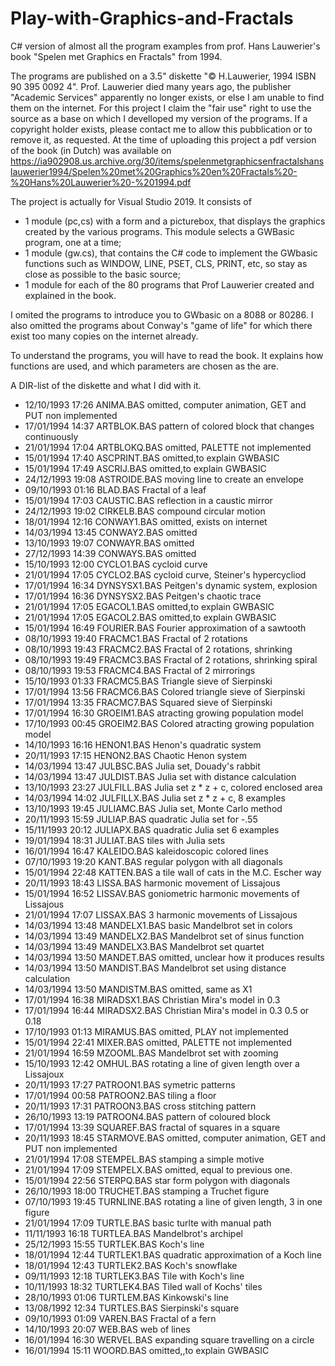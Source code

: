 # Play-with-Graphics-and-Fractals

C# version of almost all the program examples from prof. Hans Lauwerier's book "Spelen met Graphics en Fractals" from 1994.

The programs are published on a 3.5" diskette  "© H.Lauwerier, 1994 ISBN 90 395 0092 4". Prof. Lauwerier died many years ago, the publisher "Academic Services" apparently no longer exists, or else I am unable to find them on the internet. For this project I claim the "fair use" right to use the source as a base on which I develloped my version of the programs. If a copyright holder exists, please contact me to allow this pubblication or to remove it, as requested. At the time of uploading this project a pdf version of the book (in Dutch) was available on https://ia902908.us.archive.org/30/items/spelenmetgraphicsenfractalshanslauwerier1994/Spelen%20met%20Graphics%20en%20Fractals%20-%20Hans%20Lauwerier%20-%201994.pdf



The project is actually for Visual Studio 2019.
It consists of 
* 1 module (pc,cs) with a form and a picturebox, that displays the graphics created by the various programs. This module selects a GWBasic program, one at a time;
* 1 module (gw.cs), that contains the C# code to implement the GWbasic functions such as WINDOW, LINE, PSET, CLS, PRINT, etc, so stay as close as possible to the basic source;
* 1 module for each of the 80 programs that Prof Lauwerier created and explained in the book. 

I omited the programs to introduce you to GWbasic on a 8088 or 80286.
I also omitted the programs about Conway's "game of life" for which there exist too many copies on the internet already.

To understand the programs, you will have to read the book. It explains how functions are used, and which parameters are chosen as the are. 

A DIR-list of the diskette and what I did with it.
* 12/10/1993  17:26 ANIMA.BAS    omitted, computer animation, GET and PUT non implemented
* 17/01/1994  14:37 ARTBLOK.BAS  pattern of colored block that changes continuously
* 21/01/1994  17:04 ARTBLOKQ.BAS omitted, PALETTE not implemented
* 15/01/1994  17:40 ASCPRINT.BAS omitted,to explain GWBASIC
* 15/01/1994  17:49 ASCRIJ.BAS   omitted,to explain GWBASIC
* 24/12/1993  19:08 ASTROIDE.BAS moving line to create an envelope
* 09/10/1993  01:16 BLAD.BAS     Fractal of a leaf
* 15/01/1994  17:03 CAUSTIC.BAS  reflection in a caustic mirror
* 24/12/1993  19:02 CIRKELB.BAS  compound circular motion
* 18/01/1994  12:16 CONWAY1.BAS  omitted, exists on internet
* 14/03/1994  13:45 CONWAY2.BAS  omitted
* 13/10/1993  19:07 CONWAYR.BAS  omitted
* 27/12/1993  14:39 CONWAYS.BAS  omitted
* 15/10/1993  12:00 CYCLO1.BAS   cycloid curve
* 21/01/1994  17:05 CYCLO2.BAS   cycloid curve, Steiner's hypercycliod
* 17/01/1994  16:34 DYNSYSX1.BAS Peitgen's dynamic system, explosion
* 17/01/1994  16:36 DYNSYSX2.BAS Peitgen's chaotic trace
* 21/01/1994  17:05 EGACOL1.BAS  omitted,to explain GWBASIC
* 21/01/1994  17:05 EGACOL2.BAS  omitted,to explain GWBASIC
* 15/01/1994  16:49 FOURIER.BAS  Fourier approximation of a sawtooth
* 08/10/1993  19:40 FRACMC1.BAS  Fractal of 2 rotations
* 08/10/1993  19:43 FRACMC2.BAS  Fractal of 2 rotations, shrinking
* 08/10/1993  19:49 FRACMC3.BAS  Fractal of 2 rotations, shrinking spiral
* 08/10/1993  19:53 FRACMC4.BAS  Fractal of 2 mirrorings
* 15/10/1993  01:33 FRACMC5.BAS  Triangle sieve of Sierpinski
* 17/01/1994  13:56 FRACMC6.BAS  Colored triangle sieve of Sierpinski
* 17/01/1994  13:35 FRACMC7.BAS  Squared sieve of Sierpinski
* 17/01/1994  16:30 GROEIM1.BAS  atracting growing population model
* 17/10/1993  00:45 GROEIM2.BAS  Colored atracting growing population model
* 14/10/1993  16:16 HENON1.BAS   Henon's quadratic system
* 20/11/1993  17:15 HENON2.BAS   Chaotic Henon system
* 14/03/1994  13:47 JULBSC.BAS   Julia set, Douady's rabbit  
* 14/03/1994  13:47 JULDIST.BAS  Julia set with distance calculation
* 13/10/1993  23:27 JULFILL.BAS  Julia set z * z + c, colored enclosed area
* 14/03/1994  14:02 JULFILLX.BAS Julia set z * z + c, 8 examples
* 13/10/1993  19:45 JULIAMC.BAS  Julia set, Monte Carlo method 
* 20/11/1993  15:59 JULIAP.BAS   quadratic Julia set for -.55
* 15/11/1993  20:12 JULIAPX.BAS  quadratic Julia set 6 examples
* 19/01/1994  18:31 JULIAT.BAS   tiles with Julia sets
* 16/01/1994  16:47 KALEIDO.BAS   kaleidoscopic colored lines
* 07/10/1993  19:20 KANT.BAS      regular polygon with all diagonals
* 15/01/1994  22:48 KATTEN.BAS    a tile wall of cats in the M.C. Escher way
* 20/11/1993  18:43 LISSA.BAS     harmonic movement of Lissajous
* 15/01/1994  16:52 LISSAV.BAS    goniometric harmonic movements of Lissajous
* 21/01/1994  17:07 LISSAX.BAS    3 harmonic movements of Lissajous
* 14/03/1994  13:48 MANDELX1.BAS  basic Mandelbrot set in colors
* 14/03/1994  13:49 MANDELX2.BAS  Mandelbrot set of sinus function
* 14/03/1994  13:49 MANDELX3.BAS  Mandelbrot set quartet
* 14/03/1994  13:50 MANDET.BAS    omitted, unclear how it produces results
* 14/03/1994  13:50 MANDIST.BAS   Mandelbrot set using distance calculation
* 14/03/1994  13:50 MANDISTM.BAS  omitted, same as X1
* 17/01/1994  16:38 MIRADSX1.BAS  Christian Mira's model in 0.3
* 17/01/1994  16:44 MIRADSX2.BAS  Christian Mira's model in 0.3 0.5 or 0.18
* 17/10/1993  01:13 MIRAMUS.BAS   omitted, PLAY not implemented
* 15/01/1994  22:41 MIXER.BAS     omitted, PALETTE not implemented
* 21/01/1994  16:59 MZOOML.BAS    Mandelbrot set with zooming
* 15/10/1993  12:42 OMHUL.BAS     rotating a line of given length over a Lissajoux
* 20/11/1993  17:27 PATROON1.BAS  symetric patterns
* 17/01/1994  00:58 PATROON2.BAS  tiling a floor
* 20/11/1993  17:31 PATROON3.BAS  cross stitching pattern
* 26/10/1993  13:19 PATROON4.BAS  pattern of coloured block
* 17/01/1994  13:39 SQUAREF.BAS   fractal of squares in a square
* 20/11/1993  18:45 STARMOVE.BAS  omitted, computer animation, GET and PUT non implemented
* 21/01/1994  17:08 STEMPEL.BAS   stamping a simple motive
* 21/01/1994  17:09 STEMPELX.BAS  omitted, equal to previous one.
* 15/01/1994  22:56 STERPQ.BAS    star form polygon with diagonals
* 26/10/1993  18:00 TRUCHET.BAS   stamping a Truchet figure
* 07/10/1993  19:45 TURNLINE.BAS  rotating a line of given length, 3 in one figure
* 21/01/1994  17:09 TURTLE.BAS    basic turlte with manual path 
* 11/11/1993  16:18 TURTLEA.BAS   Mandelbrot's archipel
* 25/12/1993  15:55 TURTLEK.BAS   Koch's line
* 18/01/1994  12:44 TURTLEK1.BAS  quadratic approximation of a Koch line 
* 18/01/1994  12:43 TURTLEK2.BAS  Koch's snowflake
* 09/11/1993  12:18 TURTLEK3.BAS  Tile with Koch's line
* 10/11/1993  18:32 TURTLEK4.BAS  Tiled wall of Kochs' tiles
* 28/10/1993  01:06 TURTLEM.BAS   Kinkowski's line
* 13/08/1992  12:34 TURTLES.BAS   Sierpinski's square
* 09/10/1993  01:09 VAREN.BAS     Fractal of a fern
* 14/10/1993  20:07 WEB.BAS       web of lines
* 16/01/1994  16:30 WERVEL.BAS    expanding square travelling on a circle
* 16/01/1994  15:11 WOORD.BAS     omitted,,to explain GWBASIC



